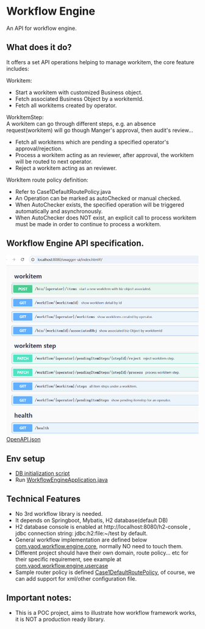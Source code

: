 # Workflow Engine
An API for workflow engine.



## What does it do?
It offers a set API operations helping to manage workitem, the core feature includes:

Workitem:
* Start a workitem with customized Business object.
* Fetch associated Business Object by a workitemId.
* Fetch all workitems created by operator.

WorkItemStep:  
A workitem can go through different steps, e.g. an absence request(workitem) will go though Manger's approval, then audit's review...
* Fetch all workitems which are pending a specified operator's approval/rejection.
* Process a workitem acting as an reviewer, after approval, the workitem will be routed to next operator. 
* Reject a workitem acting as an reviewer.

WorkItem route policy definition:
* Refer to Case1DefaultRoutePolicy.java
* An Operation can be marked as autoChecked or manual checked.
* When AutoChecker exists, the specified operation will be triggered automatically and asynchronously.
* When AutoChecker does NOT exist, an explicit call to process workitem must be made in order to continue to process a workitem.


## Workflow Engine API specification.
![specification](resources/openapi.png "API specification")
[OpenAPI.json](openapi.json)


## Env setup

* [DB initialization script](src/main/resources/initdb.sql)
* Run [WorkflowEngineApplication.java](src/main/java/com/yaod/workflow/engine/WorkflowEngineApplication.java)

## Technical Features

* No 3rd workflow library is needed.
* It depends on Springboot, Mybatis, H2 database(default DB)
* H2 database console is enabled at http://localhost:8080/h2-console  , jdbc connection string: jdbc:h2:file:~/test by default.
* General workflow implementation are defined below [com.yaod.workflow.engine.core](src/main/java/com/yaod/workflow/engine/core), normally NO need to touch them.
* Different project should have their own domain, route policy... etc for their specific requirement, see example at [com.yaod.workflow.engine.usercase](src/main/java/com/yaod/workflow/engine/usercase)
* Sample router policy is defined [Case1DefaultRoutePolicy](src/main/java/com/yaod/workflow/engine/usercase/routepolicy/Case1DefaultRoutePolicy.java), of course, we can add support for xml/other  configuration file.

## Important notes:

* This is a POC project, aims to illustrate how workflow framework works, it is NOT a production ready library.